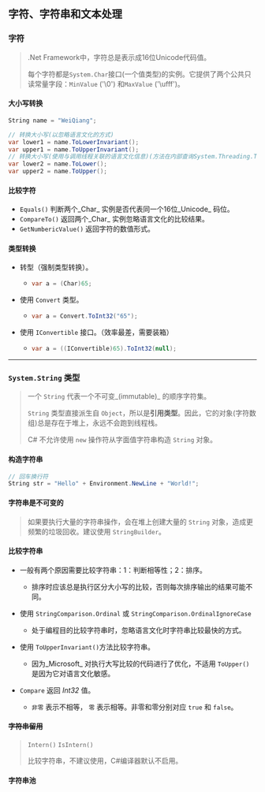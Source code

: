 ## 字符、字符串和文本处理



### 字符

> .Net Framework中，字符总是表示成16位Unicode代码值。
>
> 每个字符都是`System.Char`接口(一个值类型)的实例。它提供了两个公共只读常量字段：`MinValue` ('\0') 和`MaxValue` ('\ufff')。

#### 大小写转换

```C#
String name = "WeiQiang";

// 转换大小写(以忽略语言文化的方式)
var lower1 = name.ToLowerInvariant();
var upper1 = name.ToUpperInvariant();
// 转换大小写(使用与调用线程关联的语言文化信息)(方法在内部查询System.Threading.Thread.CurrentCulture)
var lower2 = name.ToLower();
var upper2 = name.ToUpper();
```

#### 比较字符

* `Equals()` 判断两个_Char_ 实例是否代表同一个16位_Unicode_ 码位。
* `CompareTo()` 返回两个_Char_ 实例忽略语言文化的比较结果。
* `GetNumbericValue()` 返回字符的数值形式。

#### 类型转换

* 转型（强制类型转换）。

  * ```c#
    var a = (Char)65;
    ```

* 使用 `Convert` 类型。

  * ```C#
    var a = Convert.ToInt32("65");
    ```

* 使用 `IConvertible` 接口。（效率最差，需要装箱）

  * ```c#
    var a = ((IConvertible)65).ToInt32(null);
    ```

    

---



### `System.String` 类型

> 一个 `String` 代表一个不可变_(immutable)_ 的顺序字符集。
>
> `String` 类型直接派生自 `Object`，所以是**引用类型**。因此，它的对象(字符数组)总是存在于堆上，永远不会跑到线程栈。
>
> C# 不允许使用 `new` 操作符从字面值字符串构造 `String` 对象。

#### 构造字符串

```C#
// 回车换行符
String str = "Hello" + Environment.NewLine + "World!";
```

#### 字符串是不可变的

> 如果要执行大量的字符串操作，会在堆上创建大量的 `String` 对象，造成更频繁的垃圾回收。建议使用 `StringBuilder`。

#### 比较字符串

* 一般有两个原因需要比较字符串：1：判断相等性；2：排序。
  * 排序时应该总是执行区分大小写的比较，否则每次排序输出的结果可能不同。

* 使用 `StringComparison.Ordinal` 或 `StringComparison.OrdinalIgnoreCase`
  * 处于编程目的比较字符串时，忽略语言文化时字符串比较最快的方式。
* 使用 `ToUpperInvariant()`方法比较字符串。
  * 因为_Microsoft_ 对执行大写比较的代码进行了优化，不适用 `ToUpper()` 是因为它对语言文化敏感。
* `Compare` 返回 _Int32_ 值。
  * `非零` 表示不相等， `零` 表示相等。非零和零分别对应 `true` 和 `false`。

#### ~~字符串留用~~

> `Intern()` `IsIntern()`
>
> 比较字符串，不建议使用，C#编译器默认不启用。

#### 字符串池





